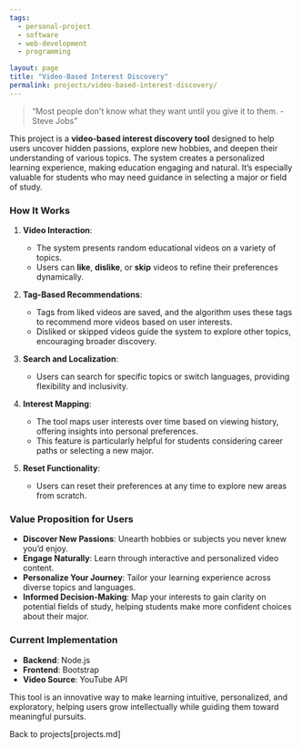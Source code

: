 ```yaml
---  
tags:  
  - personal-project  
  - software  
  - web-development  
  - programming  

layout: page  
title: "Video-Based Interest Discovery"  
permalink: projects/video-based-interest-discovery/  
---  
```


> “Most people don't know what they want until you give it to them. - Steve Jobs”  



This project is a **video-based interest discovery tool** designed to help users uncover hidden passions, explore new hobbies, and deepen their understanding of various topics. The system creates a personalized learning experience, making education engaging and natural. It’s especially valuable for students who may need guidance in selecting a major or field of study.  

### How It Works

1. **Video Interaction**:  
   - The system presents random educational videos on a variety of topics.  
   - Users can **like**, **dislike**, or **skip** videos to refine their preferences dynamically.  

2. **Tag-Based Recommendations**:  
   - Tags from liked videos are saved, and the algorithm uses these tags to recommend more videos based on user interests.  
   - Disliked or skipped videos guide the system to explore other topics, encouraging broader discovery.  

3. **Search and Localization**:  
   - Users can search for specific topics or switch languages, providing flexibility and inclusivity.  

4. **Interest Mapping**:  
   - The tool maps user interests over time based on viewing history, offering insights into personal preferences.  
   - This feature is particularly helpful for students considering career paths or selecting a new major.  

5. **Reset Functionality**:  
   - Users can reset their preferences at any time to explore new areas from scratch.  

### Value Proposition for Users 

- **Discover New Passions**: Unearth hobbies or subjects you never knew you’d enjoy.  
- **Engage Naturally**: Learn through interactive and personalized video content.  
- **Personalize Your Journey**: Tailor your learning experience across diverse topics and languages.  
- **Informed Decision-Making**: Map your interests to gain clarity on potential fields of study, helping students make more confident choices about their major.  

### Current Implementation 

- **Backend**: Node.js  
- **Frontend**: Bootstrap  
- **Video Source**: YouTube API  

This tool is an innovative way to make learning intuitive, personalized, and exploratory, helping users grow intellectually while guiding them toward meaningful pursuits.  

Back to projects[projects.md]